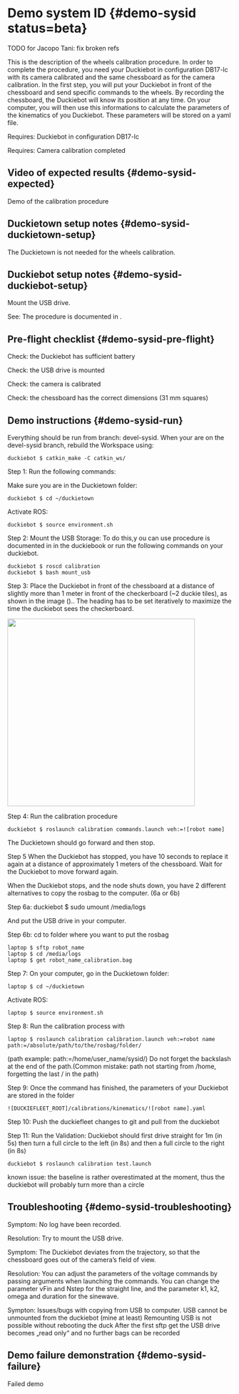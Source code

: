 # Demo system ID {#demo-sysid status=beta}

TODO for Jacopo Tani: fix broken refs


This is the description of the wheels calibration procedure. In order to complete the procedure, you need your Duckiebot in configuration DB17-lc with its camera calibrated and the same chessboard as for the camera calibration.
In the first step, you will put your Duckiebot in front of the chessboard and send specific commands to the wheels. By recording the chessboard, the Duckiebot will know its position at any time. On your computer, you will then use this informations to calculate the parameters of the kinematics of you Duckiebot. These parameters will be stored on a yaml file.

<div class='requirements' markdown="1">

Requires: Duckiebot in configuration DB17-lc

Requires: Camera calibration completed

</div>

## Video of expected results {#demo-sysid-expected}

<div figure-id="fig:demo_succeeded-sysid">
    <figcaption>Demo of the calibration procedure
    </figcaption>
    <dtvideo src='vimeo:251027149'/>
</div>



## Duckietown setup notes {#demo-sysid-duckietown-setup}

The Duckietown is not needed for the wheels calibration.


## Duckiebot setup notes {#demo-sysid-duckiebot-setup}

Mount the USB drive.

See: The procedure is documented in [](+software_reference#mounting-usb).


## Pre-flight checklist {#demo-sysid-pre-flight}

Check: the Duckiebot has sufficient battery

Check: the USB drive is mounted

Check: the camera is calibrated

Check: the chessboard has the correct dimensions (31 mm squares)


## Demo instructions {#demo-sysid-run}


Everything should be run from branch: devel-sysid. When your are on the devel-sysid branch, rebuild the Workspace  using:

    duckiebot $ catkin_make -C catkin_ws/

Step 1: Run the following commands:

Make sure you are in the Duckietown folder:

    duckiebot $ cd ~/duckietown

Activate ROS:

    duckiebot $ source environment.sh



Step 2: Mount the USB Storage: To do this,y ou can use procedure is documented in [](+software_reference#mounting-usb) in the duckiebook or run the following commands on your duckiebot.

    duckiebot $ roscd calibration
    duckiebot $ bash mount_usb

Step 3: Place the Duckiebot in front of the chessboard at a distance of slightly more than 1 meter in front of the checkerboard (~2 duckie tiles), as shown in the image ([](#fig:calibration_setup))..
The heading has to be set iteratively to maximize the time the duckiebot sees the checkerboard.

<div figure-id="fig:calibration_setup" figure-caption="The calibration setup">
     <img src="calibration_setup.jpg" style='width: 30em'/>
</div>

Step 4: Run the calibration procedure

    duckiebot $ roslaunch calibration commands.launch veh:=![robot name]

The Duckietown should go forward and then stop.

Step 5 When the Duckiebot has stopped, you have 10 seconds to replace it again at a distance of approximately 1 meters of the chessboard. Wait for the Duckiebot to move forward again.


When the Duckiebot stops, and the node shuts down, you have 2 different alternatives to copy the rosbag to the computer. (6a or 6b)

Step 6a:
    duckiebot $ sudo umount /media/logs

And put the USB drive in your computer.

Step 6b: cd to folder where you want to put the rosbag

    laptop $ sftp robot_name
    laptop $ cd /media/logs
    laptop $ get robot_name_calibration.bag

Step 7: On your computer, go in the Duckietown folder:

    laptop $ cd ~/duckietown

Activate ROS:

    laptop $ source environment.sh

Step 8: Run the calibration process with

    laptop $ roslaunch calibration calibration.launch veh:=robot name  path:=/absolute/path/to/the/rosbag/folder/

(path example: path:=/home/user_name/sysid/) Do not forget the backslash at the end of the path.(Common mistake: path not starting from /home, forgetting the last / in the path)

Step 9: Once the command has finished, the parameters of your Duckiebot are stored in the folder

    ![DUCKIEFLEET_ROOT]/calibrations/kinematics/![robot name].yaml

Step 10: Push the duckiefleet changes to git and pull from the duckiebot

Step 11: Run the Validation: Duckiebot should first drive straight for 1m (in 5s) then turn a full circle to the left (in 8s) and then a full circle to the right (in 8s)

    duckiebot $ roslaunch calibration test.launch

known issue: the baseline is rather overestimated at the moment, thus the duckiebot will probably turn more than a circle

## Troubleshooting {#demo-sysid-troubleshooting}

Symptom: No log have been recorded.

Resolution: Try to mount the USB drive.

Symptom: The Duckiebot deviates from the trajectory, so that the chessboard goes out of the camera’s field of view.

Resolution: You can adjust the parameters of the voltage commands by passing arguments when launching the commands. You can change the parameter vFin and Nstep for the straight line, and the parameter k1, k2, omega and duration for the sinewave.

Sympton: Issues/bugs with copying from USB to computer. USB cannot be unmounted from the duckiebot (mine at least)
Remounting USB is not possible without rebooting the duck
After the first sftp get the USB drive becomes „read only“ and no further bags can be recorded

## Demo failure demonstration {#demo-sysid-failure}

<div figure-id="fig:demo_failed-sysid">
    <figcaption>Failed demo
    </figcaption>
    <dtvideo src='vimeo:251027122'/>
</div>
